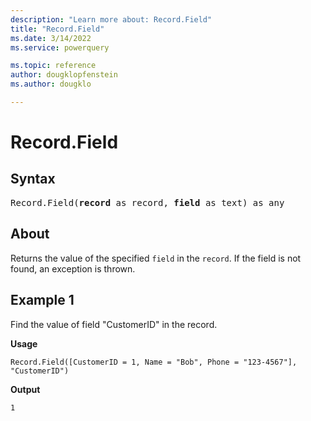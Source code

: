 ```yaml
---
description: "Learn more about: Record.Field"
title: "Record.Field"
ms.date: 3/14/2022
ms.service: powerquery

ms.topic: reference
author: dougklopfenstein
ms.author: dougklo

---
```

# Record.Field

## Syntax

<pre>
Record.Field(<b>record</b> as record, <b>field</b> as text) as any
</pre>
  
## About

Returns the value of the specified `field` in the `record`. If the field is not found, an exception is thrown.

## Example 1

Find the value of field "CustomerID" in the record.

**Usage**

```powerquery-m
Record.Field([CustomerID = 1, Name = "Bob", Phone = "123-4567"], "CustomerID")
```

**Output**

`1`
